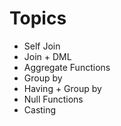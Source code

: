 # Topics

* Self Join
* Join + DML
* Aggregate Functions
* Group by
* Having + Group by
* Null Functions
* Casting
